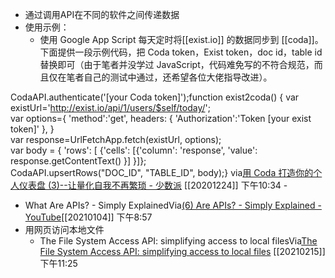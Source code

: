 - 通过调用API在不同的软件之间传递数据
- 使用示例：
    - 使用 Google App Script 每天定时将[[exist.io]] 的数据同步到 [[coda]]。下面提供一段示例代码，把 Coda token，Exist token，doc id，table id 替换即可（由于笔者并没学过 JavaScript，代码难免写的不符合规范，而且仅在笔者自己的测试中通过，还希望各位大佬指导改进）。

CodaAPI.authenticate('[your Coda token]');function exist2coda()
{  var existUrl='http://exist.io/api/1/users/$self/today/';  
var options={    'method':'get',    headers:
{      'Authorization':'Token [your exist token]'    },  }  
var response=UrlFetchApp.fetch(existUrl, options);  
var body = {  'rows': [    {'cells': [{'column': 'response', 
'value': response.getContentText() }]    }]};  
CodaAPI.upsertRows("DOC_ID", "TABLE_ID", body);}
via[用 Coda 打造你的个人仪表盘 (3)--让量化自我不再繁琐 - 少数派](https://sspai.com/post/56565)
[[20201224]] 下午10:34
    - 
- What Are APIs? - Simply ExplainedVia[(6) Are APIs? - Simply Explained - YouTube](https://www.youtube.com/watch?v=OVvTv9Hy91Q&feature=emb_rel_end)[[20210104]] 下午8:57
- 用网页访问本地文件
    - The File System Access API: simplifying access to local filesVia[The File System Access API: simplifying access to local files](https://web.dev/file-system-access/) [[20210215]] 下午11:25
